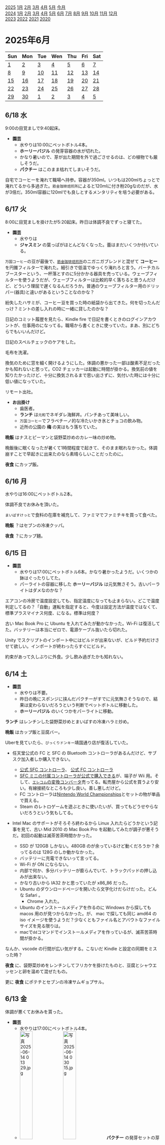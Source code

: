 [2025](README.md#2025) [1月](2025-01.md) [2月](2025-02.md) [3月](2025-03.md) [4月](2025-04.md) [5月](2025-05.md) [今月](2025-06.md)  
[2024](README.md#2024) [1月](2024-01.md) [2月](2024-02.md) [3月](2024-03.md) [4月](2024-04.md) [5月](2024-05.md) [6月](2024-06.md) [7月](2024-07.md) [8月](2024-08.md) [9月](2024-09.md) [10月](2024-10.md) [11月](2024-11.md) [12月](2024-12.md)  
[2023](README.md#2023) [2022](README.md#2022) [2021](README.md#2021) [2020](README.md#2020)  

2025年6月
=========

|Sun|Mon|Tue|Wen|Thu|Fri|Sat|
|---|---|---|---|---|---|---|
|[1](#0601-日)|[2](#0602-月)|[3](#0603-火)|[4](#0604-水)|[5](#0605-木)|[6](#0606-金)|[7](#0607-土)|
|[8](#0608-日)|[9](#0609-月)|[10](#0610-火)|[11](#0611-水)|[12](#0612-木)|[13](#0613-金)|[14](#0614-土)|
|[15](#0615-日)|[16](#0616-月)|[17](#0617-火)|[18](#0618-水)|[19](#0619-木)|[20](#0620-金)|[21](#0621-土)|
|[22](#0622-日)|[23](#0623-月)|[24](#0624-火)|[25](#0625-水)|[26](#0626-木)|[27](#0627-金)|[28](#0628-土)|
|[29](#0629-日)|[30](#0630-月)|[1](2025-07.md#0701-火)|[2](2025-07.md#0702-水)|[3](2025-07.md#0703-木)|[4](2025-07.md#0704-金)|[5](2025-07.md#0705-土)|

6/18 水
-------

9:00の目覚ましで9:40起床。

- __園芸__
  - 水やりは10:00にペットボトル4本。
  - __ホーリーバジル__ の発芽容器の水が切れた。
  - かなり暑いので、芽が出た期間を外で過ごさせるのは、どの植物でも厳しそうだ。
  - __パクチー__ はこのまま枯れてしまいそうだ。

自宅でコーヒーを淹れて職場へ持参。容器が350ml。いつもは200mlちょっとで淹れてるから多過ぎた。`筋金珈琲焙煎所`によると120mlに付き粉20gなのだが、水が3倍だ。350ml容器に120mlでも良しとするメンタリティを培う必要がある。


6/17 火
-------

8:00に目覚ましを掛けたが5:20起床。昨日は体調不良でずっと寝てた。

- __園芸__
  - 水やりは
  - __ジャスミン__ の葉っぱがほとんどなくなった。蕾はまだいくつか付いている。

`万国コーヒー`の豆が最後で、[`筋金珈琲焙煎所`](http://cafeuse.com/)のニガニガブレンドと混ぜて __コーヒー__ を円錐フィルターで淹れた。細引きで低温でゆっくり淹れろと言う。バーチカルブースターという、一杯落とすのに5分かかる器具を売っている。ウェーブフィルターを使うようだが、ウェーブフィルターは比較的早く落ちると思うんだけど、どういう理屈で遅くなるんだろうか。普通のウェーブフィルター用のドリッパー(器具)と違いがあるということなのかな？

紛失したハサミが、コーヒー豆を買った時の紙袋から出てきた。何を切ったんだっけ？ミントの差し入れの時に一緒に貸したのかな？

日記のコミット履歴を見たら、Kindle fire で日記を書くときのログインアカウントが、仕事用のになってる。職場から書くときに使っていた。まあ、別にどちらでもいいんだけど。

日記のスペルチェックのケアをした。

毛布を洗濯。

換気のために窓を細く開けるようにした。体調の悪かった一部は酸素不足だったかも知れないと思って。CO2 チェッカーは起動に時間が掛かる。換気前の値を知りたかったけど、十分に換気されるまで思い出さずに、気付いた時には十分に低い値になっていた。

リモート出社。

- __お出掛け__
  - 歯医者。
  - __ランチ__ は`元和`でネギダレ海鮮丼。パンチあって美味しい。
  - `万国コーヒー`でフラペチーノ的な冷たいかき氷とチョコの飲み物。
  - 近所の公園の __梅__ の実はもう落ちていた。

__晩飯__ はナスとピーマンと袋野菜炒めのカレー味の炒め物。

晩飯後に眠くなったが暑くて1時間程度で起きて、そのまま眠れなかった。体調崩すことで早起きに出来たのなら素晴らしいことだったのに。

__夜食__ にカップ飯。

6/16 月
-------

水やりは16:00にペットボトル2本。

体調不良でお休みを頂いた。

`まいばすけっと`で食料の在庫を補充して、ファミマでファミチキを買って食べた。

__晩飯__ ？はセブンの冷凍クッパ。

__夜食__ ？にカップ麺。

6/15 日
-------

- __園芸__
  - 水やりは17:00にペットボトル6本。かなり暑かったようだ。いくつかの鉢はぐったりしてた。
  - パーライトの容器に移した __ホーリーバジル__ は元気無さそう。古いパーライトはダメなのかな？

エアコンの冷房で温度設定しても、指定温度になっても止まらない。どこで温度判定してるの？「自動」運転を指定すると、今度は設定方法が温度ではなくて、標準プラスマイナス何度、になる。標準は何度？

古い Mac Book Pro に Ubuntu を入れてみたが動かなかった。Wi-Fi は復活してた。バッテリーは本当にゼロで、電源ケーブル抜いたら切れた。

Unity でスクリプトのインポート中にはビルドが出来ないが、ビルド予約だけさせて欲しい。インポートが終わったらすぐにビルド。

約束があって久しぶりに外食。少し飲み過ぎたかも知れない。

6/14 土
-------

- __園芸__
  - 水やりは不要。
  - 昨日の晩にスポンジに挟んだパクチーがすでに元気無さそうなので、結果は変わらないだろうという判断でペットボトルに移動した。
  - __ホーリーバジル__ のいくつかをパーライトに移動。

__ランチ__ はレンチンした袋野菜炒めとまいばすの冷凍ハラミ炒め。

__晩飯__ はカップ飯と豆腐バー。

Uberを見ていたら、`びっくりドンキー`靖国通り店が復活していた。

- 任天堂公式の FC と SFC の Bluetooth コントローラがあるんだけど、サブスク加入者しか購入できない。
  - [公式 SFC コントローラ](https://store-jp.nintendo.com/item/hardware-accessory/VM_HAC_A_LRKSH?srsltid=AfmBOoq6M5ZxhtX21Y7iiKhSpu0h1kW1GtinrJT01grzu9Qn1Jf7XyiA)、 [公式 FC コントローラ](https://store-jp.nintendo.com/item/hardware-accessory/VM_HAC_A_LRKHV)
  - [SFC ミニの付属コントローラが公式で購入できる](https://onlineshop.nintendo.co.jp/item-detail/1230101)が、端子が Wii 用。そして、[`エレコム`の変換コンバータ](https://www.amazon.co.jp/dp/B009PDK6EI)売ってる。転売屋から公式を買うより安い。有線接続なところも少し良い。善し悪しだけど。
  - FC コントローラは[Nintendo World Championships](https://www.amazon.co.jp/dp/B0D3PXR1GN)とセットの物が単品で買える。
  - Steam のレトロゲームを遊ぶときに使いたいが、買ってもどうせやらないだろうという気もしてる。

- Intel Mac のサポートがそろそろ終わるから Linux 入れたらどうかという記事を見て、古い Mid 2010 の Mac Book Pro を起動してみたが調子が悪そうだ。初回の起動は滅茶苦茶時間かかった。
  - SSD が 120GB しかない。480GB のが余っているけど動くだろうか？余ってるのは 128G のしか動かなかった。
  - バッテリーに充電できないって言ってる。
  - Wi-Fi が ON にならない。
  - 内部で何か、多分バッテリーが膨らんでいて、トラックパッドの押し込みが出来ない。
  - かなり古いから IA32 かと思っていたが x86_86 だった。
  - Ubuntu のダウンロードページを開いたら文字化けだらけだった。どんな Safari 。
    - Chrome 入れた。
  - Ubuntu のインストールメディアを作るのに Windows から探しても macos 用のが見つからなかった。が、 mac で探しても同じ amd64 の iso イメージを使うようだ？少なくともファイル名とアバウトなファイルサイズを見る限りは。
  - macで`dd`コマンドでインストールメディアを作っているが、滅茶苦茶時間が掛かる。

なんか、vscode の行間が広い気がする。こないだ Kindle と設定の同期をミスった時？

__夜食__ に、袋野菜炒めをレンチンしてフリカケを掛けたものと、豆腐とシャウエッセンと卵を温めて混ぜたもの。

更に __夜食__ にポテチとセブンの冷凍サムギョプサル。

6/13 金
-------

体調が悪くてお休みを貰った。

- __園芸__
  - 水やりは17:00にペットボトル4本。
  - <img src='images/%E5%86%99%E7%9C%9F%202025%2D06%2D14%200%2013%2029.jpg' alt='写真 2025-06-14 0 13 29.jpg' width='30%'> <img src='images/%E5%86%99%E7%9C%9F%202025%2D06%2D14%200%2030%2015.jpg' alt='写真 2025-06-14 0 30 15.jpg' width='30%'> __パクチー__ の発芽セットの芽がまあまあ伸びたので、密植栽培用のスポンジにセットした。
    - 徒長気味かも知れない。次の発芽セットはベランダに置くべきだろうか。日差しが強くても煮えないサイズにしないと。
  - 今日、そのパクチーの双葉を見た後に、昨日密植栽培用にまとめた写真を見ていて思い出したが、昨日のは __ホーリーバジル__ だった。密植すべきではない。パーライトとペットボトルに仕立てよう。

__ランチ__ はカップ麺。外出する気になれない。

`まいばすけっと`とセブンに食料のストックを買いに行く。

__晩飯__ はまいばすのお勤め品のサンドウィッチとセブンの揚げ鶏と、即席オニオンスープにおろし生姜を入れたもの。

6/12 木
-------

9:00の目覚ましで10:30起床。

- __園芸__
  - 水やりは17:00にペットボトル3本。
  - __オレガノ__ が日光を求めて横に伸びる。シューティングゲームに出そうな見た目になってる。
  - タイムの鉢底のスリットから、雑草が結構伸びてる。抜いた。
  - 鉢植えの __パクチー__ は花が終わって枯れ始めているようだ。この季節に枯れるなら、花芽をつけたら越冬は無理だな。
  - <img src='images/%E5%86%99%E7%9C%9F%202025%2D06%2D12%2018%2014%2049.jpg' alt='写真 2025-06-12 18 14 49.jpg' width='30%'> <img src='images/%E5%86%99%E7%9C%9F%202025%2D06%2D12%2018%2016%2059.jpg' alt='写真 2025-06-12 18 16 59.jpg' width='30%'> 先に作った方の __パクチー__ の発芽セットの芽が伸びてきたので、いくつかまとめてスポンジに挟んだ。このまま伸びるとキッチンペーパーに絡みすぎるし横に伸びる。
  - <img src='images/%E5%86%99%E7%9C%9F%202025%2D06%2D12%2016%2049%2053.jpg' alt='写真 2025-06-12 16 49 53.jpg' width='30%'> 最近作った方の発芽セットもまあまあ伸びてきた。

リモート出社。歯医者に行きたいので。

- __昼休み__ に __お出掛け__ 。
  - __歯医者__ で先週火曜に作って貰った詰め物をしてきた。
  - __ランチ__ は __西新宿__ の`サラダデリ マルゴ`で超ベジタブルサラダのLと本日のスープ。スープはカキキムチで美味しい。サラダは、後から知ったがフルカスタムができるということなので、そうしたら良かった。ドレッシングはオリーブオイルとレモンと胡椒だけでいいんだけど、それらが無料トッピングでできるというからそれで頼んだら少なすぎた。
  - すぐ裏の`アイビー`という喫茶店で __コーヒーをテイクアウト__ 。

__晩飯__ はキムチ鍋。自家製キムチの食感と味が結構変わってきた。ここまで引っ張らない方がいい。サラダチキンと豆腐と卵に粉末豚骨スープ。

__夜食__ にカップ麺。

6/11 水
-------

9:00の目覚ましで起床。眠かったが小便が我慢できず、そのまま二度寝しなかった。

水やりは雨で不要。

粉末スープとハーブティーを職場に持ってきた。

__ランチ__ は`山田屋`でハモフライ。

戻りに`バンクサンドイッチ`でアイスアメリカーノをテイクアウト。

Kindle で日記。こないだ気付いたが、vscodeで何故かターミナルで2本指スクロールが効かない。他では効いているようだ。


6/10 火
-------

8:00の目覚ましで9:00起床。

水やりは少しだけ。雨降り。

__コーヒー__ をウェーブフィルターで淹れた。

昨日の昼に少しだけ Kindle fire で書いた日記を main に commit, push してしまい、少し慌てた。[こないだリポジトリに問題があった](2025-05.md#0525-git-problem)のは、いつのまにか直っていた。

リモート出社。夜にお出かけするので。

ランチは抜いて間食に味噌汁とか煮卵とか。

- __新大久保__ にお出掛け。
  - `ジャンナット`で唐辛子の粉末とフレークを購入。プレゼント用。前回スパイスを買いに来たときに、クローブがかなり高くなっていて驚いた。こっちの店は少しはマシだったが、やはり高い。
  - `グリーンナスコ`で職場用のハーブティーを購入。結構種類が減ってる。輸入者は売れたら補充というのも簡単でなかったりするということか。
  - 今日は飲み屋の常連で会食の予定なんだけど、予約を入れていない。念の為に電話してみたら、直前は予約を取っていないという。行ってみたら入れるかも知れない、という感じだそうだ。
    - 入れなかった時のために、色々見て回る。行きたかったけど忘れているところが結構あった。
  - `ソジュハンザン`という店に間違って入ってメガビールを注文してしまう。
  - `中央市場`で __会食__ 。
  - 知り合いが働いている大久保のバーで一杯。
  - 近所に寄って帰宅。

注文した粉末スープが届いていた。

6/9 月
------

目覚まし掛け忘れて9:20に目を覚ましたところから目覚ましを掛け直してスヌーズを繰り返して10:30起床。

水やりは11:00にペットボトル1本。昨日の水やりが遅かったから、あげなくても良かった。

出社途中に`ヤホコーヒー`でアイスアメリカーノをテイクアウト。

新しいフィルタで __コーヒー__ を淹れた。メッシュは前よりも細かいと思うが、落ちるのがかなり速い。前のは目が詰まっていたかも知れない。それと、前より結構背が高いので、置き場所を変える必要がある。前はモニタの高さに丁度良かった。

__ランチ__ は`広州市場`で背脂ニンニク醤油ワンタン麺と肉味噌もやしとよだれ鶏。


6/8 日
------

- __園芸__
  ｰ 水やりは17:00にペットボトル3本。
  - **オレガノ**に花芽が付いたようだ。
  - 手前の**ライム**に黒い斑点。なんだろう？
    - 蜘蛛の巣状のものが張ってあったが、今度は本当に蜘蛛かも知れない。虫が掛かっていた。

今日も荷物が届くので、コーヒーフィルターの入った宅配ボックスを空けなければならない。ついでにコンビニで袋野菜やカップ麺を買う。

__朝食__ はカップ麺と袋野菜炒め。

- iPad で vscode.dev で日記を書いてみる。
  - 布団で日記を書く試み。
  - `MOBO`を繋いだらUS配列。検索するとJIS配列への変更方法があった。
    - https://www.gizmodo.jp/2022/10/ipados-161-jis-keyboard.html
  - キーボード設定の同期が効いてない。馴染んだショートカットが使えない。mac の command キーの問題？
    - コピペやUndoも頭で1ステップ考えてしまう。
    - そういう設定があるって。
      - https://stackoverflow.com/questions/72434168/how-can-i-share-vs-code-keybindings-between-windows-and-macos
  - vscode.dev では`Markdown All in One`が使えないようだ。この拡張機能が使うキーボード設定がエラーで使えない。Enterがまず使えない。これは困る。
    - 思い返せば Kindle fire でも同じ現象に直面して、それで拡張機能を切ったのかも知れない。もっと良い拡張機能があれば乗り換えるのだけど。
  - iPadのキーバインドが優先されて、キーバインディングが奇麗に消えたかも知れない。
    - 職場PCに移植するためにメールしていたものを、送信済みメールからサルベージできたが、1年前だ。それ以後の変更は消えた。
    - 特に、macros という拡張機能を使っていたものを、[後に実装された vscode の正規機能](https://code.visualstudio.com/docs/configure/keybindings#_running-multiple-commands)に置き換えたものは入力し直井。

「渋谷スカイウェイ」というのが出来るのだそうだ。マークシティの駅と反対側が、道玄坂の頂上に近い、道玄坂交番前交差点のところに出る。ヒカリエの液の反対側が、宮益坂のそこそこ上の方に出る。そのレベルで真っすぐに繋ぐのだそうだ。駅の上を渡す、というレベルではなく、渋谷の谷の上を地上に降りずに真っすぐに道を掛ける、ということのようだ。なかなか痛快だと思うが、端から端まで歩く人は少なくて、途中で上り下りする人がほとんどだろうと考えると、実用よりも浪漫の建物だと考えざるを得ない。

__間食__ にポテチとサラダチキンと豆腐バー。

iCloud にログインする時、2FA のワンタイムキーが Apple Watch で表示されるようになったようだ。めでたい。今まではスマホを開く必要があった。

即席みそ汁をAmazonで注文した。前回は練り味噌みたいなのだったが、今回は多分粉末タイプ。合計70袋。

__晩飯__ はカップ麺と袋キャベツ。

東中野と近所で一杯。

6/7 土
------

- __園芸__
  - 水やりは16:00にペットボトル4本。
  - __豊後__ を鉢上げ。根っこがかなりパンパンで、鉢から出すのに苦労した。
    - シワシワになった実は収穫した。今日はかなり簡単に取れた。
  - __パクチー__ に支柱を立てた。
  - 夜になって、 __レモンドロップ__ と __紫蘇__ 3種の**発芽セット**を作り直した。

__ランチ__ はカップ麺と袋野菜と冷凍総菜。

堀井雄二と鳥嶋和彦が話をするという[J WAVEの`東京M.A.A.D SPIN`番組](https://www.j-wave.co.jp/original/maadspin/)で、江口寿史と桂正和の話の続きを聞いた。その続きがいとうせいこうで、昔テレビで見てた頃は上から目線の早口でやかましい人だと思っていたが、面白かった。

__晩飯__ もカップ麺と袋野菜と冷凍総菜。

直近に購入したカイエンペッパーを消費したので、2017年に収穫して放置していたプチファイヤーという唐辛子をミルサーに掛けた。

プチファイヤーをいつ栽培していたか調べるために共有アルバムを見たが、2017年の次が2020年だった。何もしなかった可能性もあるが、共有アルバムに写真をしてなかったのだろう。見てみたら、実際に写真が無かった。

ちなみに2020年は沢山の種類の唐辛子を育てた年だ。

6/6 金
------

8:00の目覚ましで8:20起床。

- __園芸__
  - 水やりは10:00にペットボトル5本。
  - 発芽した __ホーリーバジル__ の内の徒長気味のものをピンセットでパーライトに移した。本葉が出てからの方がいい気もするけど、少しずつ移して、本葉が増えてから選抜しよう。
    - 夜に帰宅してから、ベランダに移動した。

__ランチ__ は`銀だこ`でカツカレーとたこ焼き。唐揚げとかハラミ串とかの肉系のメニューをいくつも注文したかったが、田町店では夜のメニューは14:00から。

職場用に小さい醤油が欲しかったが、`ライフ`にはイイ感じのが無かった。

ステンレスの __コーヒーフィルター__ が壊れた。前のは渋谷の雑貨屋で買ったもので、店舗がすでにない。アマゾンで明日いのを注文した。

昼に買った袋野菜は自宅に持ち帰った。

帰りに`ビクトリアンパブ`で晩酌。180g3800円のローストビーフは美味しかった。

__東中野__ でお祝いしてアチコチ寄って帰宅。

6/5 木
------

8:00の目覚ましで8:50起床。

水やりは10:00にペットボトル2本。

自宅で`マンチズバーガーシャック`でテイクアウト予約。Bitwarden が新規ログイン追加でエラーを出す。何のエラーか分からず不便。

即席みそ汁とアーモンドミルクを職場ストック用に持参。

- __赤羽橋__ で降りて歩いて出社。
  - `マンチズバーガーシャック`に寄って食事をピックアップ。開店前に行列が出来ていた。
    - 店内で待つなら何か注文せよということだったので、**アイスコーヒー**を飲んだ。
  - __ランチ__ は注文したダブルチーズバーガーとホットコーヒーを歩きながら。
  - 食べ物と飲み物をボックスに入れて、それを片手で持ちながらというのは、歩きながら食べるのに悪くない。
  - 途中で袋野菜を購入。


6/4 水
------

目覚ましを掛け忘れて10:20起床。

- __園芸__
  - 水やりは11:00にペットボトル2本。
  - <img src='images/%E5%86%99%E7%9C%9F%202025%2D06%2D04%2011%2043%2012.jpg' alt='本葉が出始めたパクチー' width='30%'> ペットボトルに移植した __パクチー__ の本葉が出た。周囲のごみの様なものはレモンの花びら。
  - __ホーリーバジル__ の種が膨らみ始めたような、そうでもないような。パーライトで発芽しないで暗室の発芽セットで発芽するなら、暗いところが良いということかな？パーライトも暗室に入れてみよう。

起き上がれなくて遅刻。

80袋あった即席みそ汁が残り10袋ちょっと。

Epic Games Store のミステリーを忘れてた。`LIMBO`を`Wonderlands`を貰ったけど、これは1回目のかな？何か飛ばしたかな？検索してみたら第3段らしい。1回目はスルーして、2回目は気付かなかったようだ。


帰宅して様子を見たら、 __ホーリーバジル__ が発芽して双葉を出していた。

__夜食__ にセブンの冷凍ラーメン。レンチンで所定時間加熱しても結構凍ってたので、近い時間追加で加熱したら、スープがほとんど噴いてこぼれた。鍋に掛けるのと違って、沸騰の音が聞こえないからね。

レンチンしてから、「食べなくても寝付ける」と思った。

RTX 2060 は fp16 で 11T FLOPS らしい。Copilot+ PC の 1/4 。ローカルで LLM を実行するようなものではなかった。レイトレーシングが使える一番安いものを探したのだから、文句を言う筋合いでも、意外に思う資格があるワケでもないが。

6/3 火
------

8:00の目覚ましで10:30起床。

- __園芸__
  - 水やりは不要そうだった。雨降り。
  - __ホーリーバジル__ の種は、いくつかジェル状のものを纏ってた。完全に死んでるわけじゃなさそうだ。パーライトでは全然発芽しないけど。
  - 他の __パクチー__ と __レモンドロップ__ と紫蘇3種は反応なし。

リモート出社。

- __昼休み__ に __お出掛け__
  - 歯医者に行くために家を出たが、2時だと思ってたけど3時だった。
  - __ランチ__ は清水橋交差点付近の`雪光苑`でパーコー麺と半チャーハンのセット。パーコーは結構分厚いが、かなり柔らかい。筋の多い部位を煮込んで出汁を取った出汁殻かも知れない。
  - `eponym`で コーヒーをテイクアウト。エチオピア。傘立てが屋外にあるが、ひさしが無い。
  - __歯医者__ に5分遅刻した。

自宅で仕事していて iPhone をワイヤレス充電器の上に置いていたのだが、66% から増えも減りもしていない。

こないだダウンロードしてきたSLMモデルの`opencoder`をCodeGPTに設定しようとしたが、どこでどうしたらよいか分からない。インターフェースが少し変わった？そして、コード補完を使うには有料契約しろという。アンインストールして`Continue`を試す。

- Continue を試す。
  - AIのクイックセットアップを行うか、ローカルモデルを使うかを聞かれたので、ローカルを選択。
  - 実行中の Ollama は検知してくれた。 Chat, Autocomplete Embeddings の3つのモデルをそれぞれ選べと言う。最後のは、文章などの入力を特徴量に変換するそうで良く分からないが、ローカルのコードベースを学習するのに使うのかな？
    - お勧めがそれぞれ表示されて、Chat は`llama3.1:8b` Autocomplete は`qwen2.5-coder:1.5b-base` Embeddings は`nomic-embed-text`というのを推薦してる。Chat と Embeddings は言われるままに、Autocomplete は`opencoder:1.5b`にする。
  - チュートリアルをやらせてみたが、オートコンプリートはやはりなかり遅い。まあ、仕方ない。
    - 違った。タイムアウトと書いてあったのは、連続リクエスト防止の時間だった。デフォルトの 150ms を 1500ms にしたせいで、毎回 1.5 秒待っていた。
  - 何かコード補完させてみたいがアイデアが無い。何かやりかけの物をやらせてみよう。toclip/fromclip の sjis - utf8/16 変換とかどうだろうか。
  - 自宅では日記を書いている時間が多くてコードを書いてないので、結局、オートコンプリートはオフにした。

2つの関連の無い箇条書きが並んだ時に、大きな箇条書きに見えるのがどうかと思っていたが、問題ないな。というか、箇条書きのタイトルが欲しい。と書いた後に、箇条書きの間に「リモート出社」を追加。


6/2 月
------

8:00の目覚ましでそのまま起床。日記を書きたかったが布団から出られなかった。

水やりは10:00にペットボトル1本。


6/1 日
------

- __園芸__
  - 水やりは18:00にペットボトル1本。主に梅。
  - __豊後__ の実を収穫しようと思ったが、案外力が必要だったので先延ばしすることにした。
  - __レモンドロップ__ の発芽セットを諦めて作り直した。今度は日の当たらない通電していない冷蔵庫に入れておく。
  - __パクチー__ の発芽セットも、1つだけ発芽してるが作り直し。とりあえず夕方に浸水。
  - 夜に帰宅してから、 __ホーリーバジル__ の発芽セットも作って暗室へ。

__ランチ__ はカップ麺。


<!-- cSpell:words qwen nomic -->
